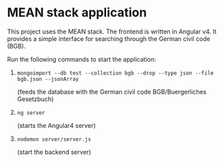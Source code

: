 # MEAN stack application

This project uses the MEAN stack. The frontend is written in Angular v4. It provides a simple interface for searching through the German civil code (BGB).

Run the following commands to start the application:

1.  ```mongoimport --db test --collection bgb --drop --type json --file bgb.json --jsonArray```

    (feeds the database with the German civil code BGB/Buergerliches Gesetzbuch)
2.  ```ng server```

    (starts the Angular4 server)
3.  ```nodemon server/server.js```

    (start the backend server)
